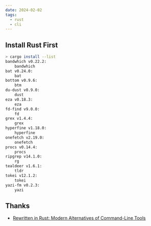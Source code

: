 ```yaml
---
date: 2024-02-02
tags:
  - rust
  - cli
---
```


## Install Rust First

```sh
> cargo install --list
bandwhich v0.22.2:
    bandwhich
bat v0.24.0:
    bat
bottom v0.9.6:
    btm
du-dust v0.9.0:
    dust
eza v0.18.3:
    eza
fd-find v9.0.0:
    fd
grex v1.4.4:
    grex
hyperfine v1.18.0:
    hyperfine
onefetch v2.19.0:
    onefetch
procs v0.14.4:
    procs
ripgrep v14.1.0:
    rg
tealdeer v1.6.1:
    tldr
tokei v12.1.2:
    tokei
yazi-fm v0.2.3:
    yazi
```

## Thanks

- [Rewritten in Rust: Modern Alternatives of Command-Line Tools](https://zaiste.net/posts/shell-commands-rust/)
